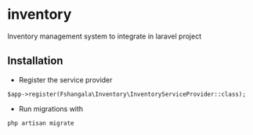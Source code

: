 # inventory
 Inventory management system to integrate in laravel project

## Installation
- Register the service provider
```
$app->register(Fshangala\Inventory\InventoryServiceProvider::class);
```
- Run migrations with 
```
php artisan migrate
```